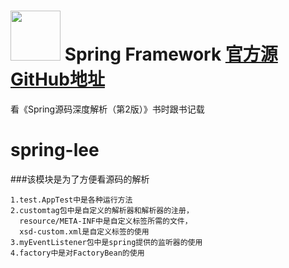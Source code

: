 # <img src="src/docs/asciidoc/images/spring-framework.png" width="80" height="80"> Spring Framework  [官方源GitHub地址](https://github.com/spring-projects/spring-framework)

看《Spring源码深度解析（第2版）》书时跟书记载
# spring-lee 
###该模块是为了方便看源码的解析  

    1.test.AppTest中是各种运行方法
    2.customtag包中是自定义的解析器和解析器的注册，
      resource/META-INF中是自定义标签所需的文件，
      xsd-custom.xml是自定义标签的使用
    3.myEventListener包中是spring提供的监听器的使用
    4.factory中是对FactoryBean的使用